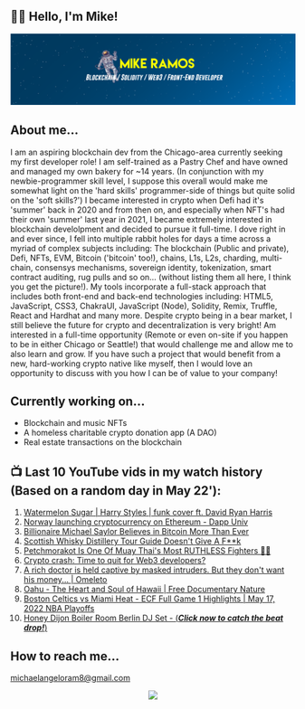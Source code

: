 ## 🙋‍♂️ Hello, I'm Mike! 
![](ResumeBanner_Mramos.png)

## About me...
I am an aspiring blockchain dev from the Chicago-area currently seeking my first developer role! I am self-trained as a Pastry Chef and have owned and managed my own bakery for ~14 years.  (In conjunction with my newbie-programmer skill level, I suppose this overall would make me somewhat light on the 'hard skills' programmer-side of things but quite solid on the 'soft skills?') I became interested in crypto when Defi had it's 'summer' back in 2020 and from then on, and especially when NFT's had their own 'summer' last year in 2021, I became extremely interested in blockchain develolpment and decided to pursue it full-time. I dove right in and ever since, I fell into multiple rabbit holes for days a time across a myriad of complex subjects including: The blockchain (Public and private), Defi, NFTs, EVM, Bitcoin ('bitcoin' too!), chains, L1s, L2s, charding, multi-chain, consensys mechanisms, sovereign identity, tokenization, smart contract auditing, rug pulls and so on… (without listing them all here, I think you get the picture!).  My tools incorporate a full-stack approach that includes both front-end and back-end technologies including: HTML5, JavaScript, CSS3, ChakraUI, JavaScript (Node), Solidity, Remix, Truffle, React and Hardhat and many more.  Despite crypto being in a bear market, I still believe the future for crypto and decentralization is very bright!  Am interested in a full-time opportunity (Remote or even on-site if you happen to be in either Chicago or Seattle!) that would challenge me and allow me to also learn and grow.  If you have such a project that would benefit from a new, hard-working crypto native like myself, then I would love an opportunity to discuss with you how I can be of value to your company!

## Currently working on...
- Blockchain and music NFTs
- A homeless charitable crypto donation app (A DAO)
- Real estate transactions on the blockchain

## 📺 Last 10 YouTube vids in my watch history (Based on a random day in May 22'):
1. [Watermelon Sugar | Harry Styles | funk cover ft. David Ryan Harris](https://www.youtube.com/watch?v=tanVL0UY_jw)
2. [Norway launching cryptocurrency on Ethereum - Dapp Univ](https://www.youtube.com/watch?v=yc3zSl8GrqY&t=55s)
3. [Billionaire Michael Saylor Believes in Bitcoin More Than Ever](https://www.youtube.com/watch?v=B2DDOyqRltg)
4. [Scottish Whisky Distillery Tour Guide Doesn't Give A F**k](https://www.youtube.com/watch?v=1HDBSm2s18s&t=19s)
5. [Petchmorakot Is One Of Muay Thai's Most RUTHLESS Fighters 🤯🥶](https://www.youtube.com/watch?v=B1LyRaT0D1U)
6. [Crypto crash: Time to quit for Web3 developers?](https://www.youtube.com/watch?v=UhjgxWmo5GE&t=191s)
7. [A rich doctor is held captive by masked intruders. But they don't want his money... | Omeleto](https://www.youtube.com/watch?v=ItaZ0hfi1FI)
8. [Oahu - The Heart and Soul of Hawaii | Free Documentary Nature](https://www.youtube.com/watch?v=ZAkyMUWy_ec)
9. [Boston Celtics vs Miami Heat - ECF Full Game 1 Highlights | May 17, 2022 NBA Playoffs](https://www.youtube.com/watch?v=Nsh445ZnkRY)
10. [Honey Dijon Boiler Room Berlin DJ Set - (***Click now to catch the beat drop!***)](https://youtu.be/SCFno0V0Fe0?t=1522)

## How to reach me...
michaelangeloram8@gmail.com


<div id="header" align="center">
  <img src="https://media.giphy.com/media/M9gbBd9nbDrOTu1Mqx/giphy.gif" width="100"/>
</div>

<!--
**OrangeDeuce/OrangeDeuce** is a ✨ _special_ ✨ repository because its `README.md` (this file) appears on your GitHub profile.

Here are some ideas to get you started:

- 🔭 I’m currently working on ...
- 🌱 I’m currently learning ...
- 👯 I’m looking to collaborate on ...
- 🤔 I’m looking for help with ...
- 💬 Ask me about ...
- 📫 How to reach me: ...
- 😄 Pronouns: ...
- ⚡ Fun fact: ...
-->
